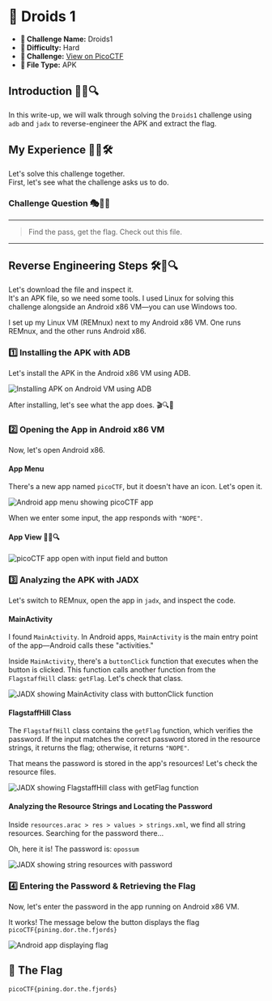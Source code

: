 # 🚀 Droids 1  

- **📛 Challenge Name:** Droids1  
- **🎯 Difficulty:** Hard  
- **🔗 Challenge:** [View on PicoCTF](https://play.picoctf.org/practice/challenge/14?category=3&originalEvent=1&page=2)  
- **🤖 File Type:** APK  

## Introduction 🚀🤖🔍  
In this write-up, we will walk through solving the `Droids1` challenge using `adb` and `jadx` to reverse-engineer the APK and extract the flag.  

## My Experience 🎯📱🛠️  
Let's solve this challenge together.  
First, let's see what the challenge asks us to do.  

### Challenge Question 🎭🔎📜  
---  
> Find the pass, get the flag. Check out this file.  
---  

## Reverse Engineering Steps 🛠️📂🔍  
Let's download the file and inspect it.  
It's an APK file, so we need some tools. I used Linux for solving this challenge alongside an Android x86 VM—you can use Windows too.  

I set up my Linux VM (REMnux) next to my Android x86 VM. One runs REMnux, and the other runs Android x86.  

### 1️⃣ Installing the APK with ADB  
Let's install the APK in the Android x86 VM using ADB.  

![Installing APK on Android VM using ADB](./image/ADB_InstallApk_Droids1.png)  

After installing, let's see what the app does. 🎬🔍👀  

### 2️⃣ Opening the App in Android x86 VM  
Now, let's open Android x86.  

#### App Menu  
There's a new app named `picoCTF`, but it doesn't have an icon. Let's open it.  

![Android app menu showing picoCTF app](./image/Android_MenuApp_Droids0.png)  

When we enter some input, the app responds with `"NOPE"`.  

#### App View 📱👀🔍  
![picoCTF app open with input field and button](./image/Android_OpenApp_Droids1.png)  

### 3️⃣ Analyzing the APK with JADX  
Let's switch to REMnux, open the app in `jadx`, and inspect the code.  

#### MainActivity  
I found `MainActivity`. In Android apps, `MainActivity` is the main entry point of the app—Android calls these "activities."  

Inside `MainActivity`, there's a `buttonClick` function that executes when the button is clicked. This function calls another function from the `FlagstaffHill` class: `getFlag`. Let's check that class.  

![JADX showing MainActivity class with buttonClick function](./image/Jadx_MainActivity_Droids1.png)  

#### FlagstaffHill Class  
The `FlagstaffHill` class contains the `getFlag` function, which verifies the password. If the input matches the correct password stored in the resource strings, it returns the flag; otherwise, it returns `"NOPE"`.  

That means the password is stored in the app's resources! Let's check the resource files.  

![JADX showing FlagstaffHill class with getFlag function](./image/Jadx_FlagstaffHill_Droids1.png)  

#### Analyzing the Resource Strings and Locating the Password

Inside `resources.arac > res > values > strings.xml`, we find all string resources. Searching for the password there...  

Oh, here it is! The password is: `opossum`  

![JADX showing string resources with password](./image/Jadx_ResourcesStrings_Droids1.png)  

### 4️⃣ Entering the Password & Retrieving the Flag
Now, let's enter the password in the app running on Android x86 VM.  

It works! The message below the button displays the flag `picoCTF{pining.dor.the.fjords}  `

![Android app displaying flag](./image/Android_GetFlag_Droids1.png)  

## 🎉 The Flag  
```
picoCTF{pining.dor.the.fjords}
```

